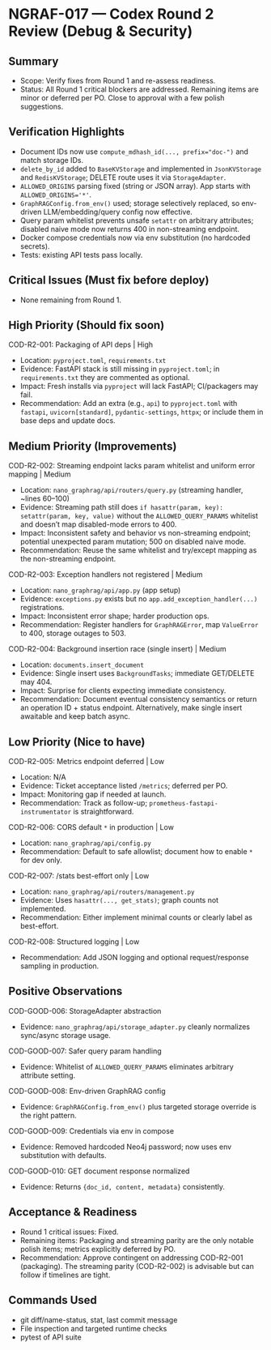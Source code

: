 # NGRAF-017 — Codex Round 2 Review (Debug & Security)

## Summary
- Scope: Verify fixes from Round 1 and re-assess readiness.
- Status: All Round 1 critical blockers are addressed. Remaining items are minor or deferred per PO. Close to approval with a few polish suggestions.

## Verification Highlights
- Document IDs now use `compute_mdhash_id(..., prefix="doc-")` and match storage IDs.
- `delete_by_id` added to `BaseKVStorage` and implemented in `JsonKVStorage` and `RedisKVStorage`; DELETE route uses it via `StorageAdapter`.
- `ALLOWED_ORIGINS` parsing fixed (string or JSON array). App starts with `ALLOWED_ORIGINS='*'`.
- `GraphRAGConfig.from_env()` used; storage selectively replaced, so env-driven LLM/embedding/query config now effective.
- Query param whitelist prevents unsafe `setattr` on arbitrary attributes; disabled naive mode now returns 400 in non-streaming endpoint.
- Docker compose credentials now via env substitution (no hardcoded secrets).
- Tests: existing API tests pass locally.

## Critical Issues (Must fix before deploy)
- None remaining from Round 1.

## High Priority (Should fix soon)

COD-R2-001: Packaging of API deps | High
- Location: `pyproject.toml`, `requirements.txt`
- Evidence: FastAPI stack is still missing in `pyproject.toml`; in `requirements.txt` they are commented as optional.
- Impact: Fresh installs via `pyproject` will lack FastAPI; CI/packagers may fail.
- Recommendation: Add an extra (e.g., `api`) to `pyproject.toml` with `fastapi`, `uvicorn[standard]`, `pydantic-settings`, `httpx`; or include them in base deps and update docs.

## Medium Priority (Improvements)

COD-R2-002: Streaming endpoint lacks param whitelist and uniform error mapping | Medium
- Location: `nano_graphrag/api/routers/query.py` (streaming handler, ~lines 60–100)
- Evidence: Streaming path still does `if hasattr(param, key): setattr(param, key, value)` without the `ALLOWED_QUERY_PARAMS` whitelist and doesn’t map disabled-mode errors to 400.
- Impact: Inconsistent safety and behavior vs non-streaming endpoint; potential unexpected param mutation; 500 on disabled naive mode.
- Recommendation: Reuse the same whitelist and try/except mapping as the non-streaming endpoint.

COD-R2-003: Exception handlers not registered | Medium
- Location: `nano_graphrag/api/app.py` (app setup)
- Evidence: `exceptions.py` exists but no `app.add_exception_handler(...)` registrations.
- Impact: Inconsistent error shape; harder production ops.
- Recommendation: Register handlers for `GraphRAGError`, map `ValueError` to 400, storage outages to 503.

COD-R2-004: Background insertion race (single insert) | Medium
- Location: `documents.insert_document`
- Evidence: Single insert uses `BackgroundTasks`; immediate GET/DELETE may 404.
- Impact: Surprise for clients expecting immediate consistency.
- Recommendation: Document eventual consistency semantics or return an operation ID + status endpoint. Alternatively, make single insert awaitable and keep batch async.

## Low Priority (Nice to have)

COD-R2-005: Metrics endpoint deferred | Low
- Location: N/A
- Evidence: Ticket acceptance listed `/metrics`; deferred per PO.
- Impact: Monitoring gap if needed at launch.
- Recommendation: Track as follow-up; `prometheus-fastapi-instrumentator` is straightforward.

COD-R2-006: CORS default `*` in production | Low
- Location: `nano_graphrag/api/config.py`
- Recommendation: Default to safe allowlist; document how to enable `*` for dev only.

COD-R2-007: /stats best-effort only | Low
- Location: `nano_graphrag/api/routers/management.py`
- Evidence: Uses `hasattr(..., get_stats)`; graph counts not implemented.
- Recommendation: Either implement minimal counts or clearly label as best-effort.

COD-R2-008: Structured logging | Low
- Recommendation: Add JSON logging and optional request/response sampling in production.

## Positive Observations

COD-GOOD-006: StorageAdapter abstraction
- Evidence: `nano_graphrag/api/storage_adapter.py` cleanly normalizes sync/async storage usage.

COD-GOOD-007: Safer query param handling
- Evidence: Whitelist of `ALLOWED_QUERY_PARAMS` eliminates arbitrary attribute setting.

COD-GOOD-008: Env-driven GraphRAG config
- Evidence: `GraphRAGConfig.from_env()` plus targeted storage override is the right pattern.

COD-GOOD-009: Credentials via env in compose
- Evidence: Removed hardcoded Neo4j password; now uses env substitution with defaults.

COD-GOOD-010: GET document response normalized
- Evidence: Returns `{doc_id, content, metadata}` consistently.

## Acceptance & Readiness
- Round 1 critical issues: Fixed.
- Remaining items: Packaging and streaming parity are the only notable polish items; metrics explicitly deferred by PO.
- Recommendation: Approve contingent on addressing COD-R2-001 (packaging). The streaming parity (COD-R2-002) is advisable but can follow if timelines are tight.

## Commands Used
- git diff/name-status, stat, last commit message
- File inspection and targeted runtime checks
- pytest of API suite

